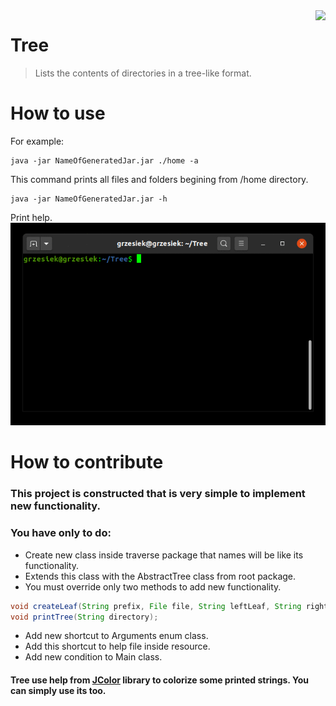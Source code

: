 <img src="tree.ico" align="right" />

# Tree
> Lists the contents of directories in a tree-like format.

# How to use
For example:
```sbtshell
java -jar NameOfGeneratedJar.jar ./home -a
```
This command prints all files and folders begining from /home directory.

```sbtshell
java -jar NameOfGeneratedJar.jar -h
```
Print help.   
![](tree.gif)

# How to contribute
### This project is constructed that is very simple to implement new functionality.   
### You have only to do:

* Create new class inside traverse package that names will be like its functionality.
* Extends this class with the AbstractTree class from root package.
* You must override only two methods to add new functionality.
```java
void createLeaf(String prefix, File file, String leftLeaf, String rightLeaf);
void printTree(String directory);
```
 * Add new shortcut to Arguments enum class.
 * Add this shortcut to help file inside resource.
 * Add new condition to Main class.
 
 #### Tree use help from [JColor](https://github.com/dialex/JColor) library to colorize some printed strings. You can simply use its too.
